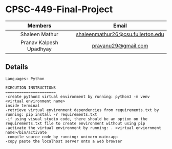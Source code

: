 # CPSC-449-Final-Project
|     Members                |                 Email                 |
| :------------------------: | :-----------------------------------: |
|  Shaleen Mathur            |   shaleenmathur26@csu.fullerton.edu   |
|  Pranav Kalpesh Upadhyay   |   pravanu29@gmail.com                 | 


## Details

```
Languages: Python

EXECUTION INSTRUCTIONS
======================
-create python3 virtual environment by running: python3 -m venv <virtual environment name>
inside terminal
-retrieve virtual environment dependencies from requirements.txt by running: pip install -r requirements.txt
-if using visual studio code, there should be an option on the requirements.txt file to create environment without using pip 
-activate the virtual environment by running: . <virtual enviornment name>/bin/activate
-compile source code by running: univorn main:app 
-copy paste the localhost server onto a web browser
```
